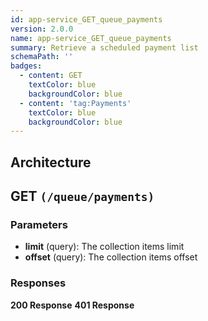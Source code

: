 ```yaml
---
id: app-service_GET_queue_payments
version: 2.0.0
name: app-service_GET_queue_payments
summary: Retrieve a scheduled payment list
schemaPath: ''
badges:
  - content: GET
    textColor: blue
    backgroundColor: blue
  - content: 'tag:Payments'
    textColor: blue
    backgroundColor: blue
---
```

## Architecture
<NodeGraph />



## GET `(/queue/payments)`

### Parameters
- **limit** (query): The collection items limit
- **offset** (query): The collection items offset




### Responses
**200 Response**
<SchemaViewer file="response-200.json" maxHeight="500" id="response-200" />
      **401 Response**
<SchemaViewer file="response-401.json" maxHeight="500" id="response-401" />
